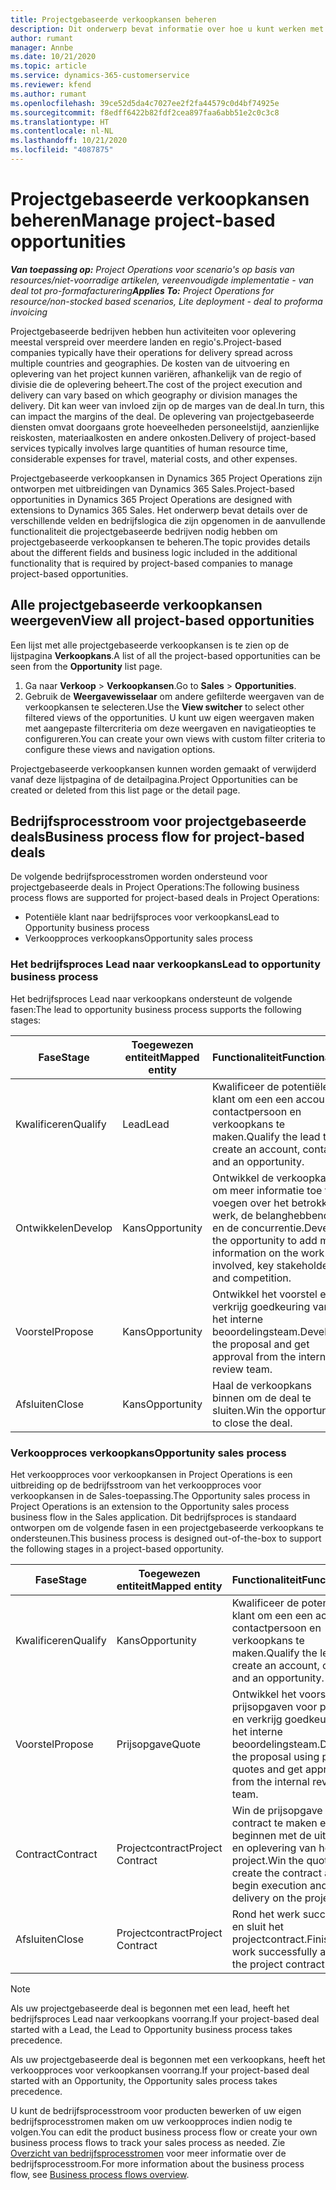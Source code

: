 ```yaml
---
title: Projectgebaseerde verkoopkansen beheren
description: Dit onderwerp bevat informatie over hoe u kunt werken met verkoopkansen die gerelateerd zijn aan projecten.
author: rumant
manager: Annbe
ms.date: 10/21/2020
ms.topic: article
ms.service: dynamics-365-customerservice
ms.reviewer: kfend
ms.author: rumant
ms.openlocfilehash: 39ce52d5da4c7027ee2f2fa44579c0d4bf74925e
ms.sourcegitcommit: f8edff6422b82fdf2cea897faa6abb51e2c0c3c8
ms.translationtype: HT
ms.contentlocale: nl-NL
ms.lasthandoff: 10/21/2020
ms.locfileid: "4087875"
---
```

# <a name="manage-project-based-opportunities"></a><span data-ttu-id="e9e4c-103">Projectgebaseerde verkoopkansen beheren</span><span class="sxs-lookup"><span data-stu-id="e9e4c-103">Manage project-based opportunities</span></span>

<span data-ttu-id="e9e4c-104">_**Van toepassing op:** Project Operations voor scenario's op basis van resources/niet-voorradige artikelen, vereenvoudigde implementatie - van deal tot pro-formafacturering_</span><span class="sxs-lookup"><span data-stu-id="e9e4c-104">_**Applies To:** Project Operations for resource/non-stocked based scenarios, Lite deployment - deal to proforma invoicing_</span></span>

<span data-ttu-id="e9e4c-105">Projectgebaseerde bedrijven hebben hun activiteiten voor oplevering meestal verspreid over meerdere landen en regio's.</span><span class="sxs-lookup"><span data-stu-id="e9e4c-105">Project-based companies typically have their operations for delivery spread across multiple countries and geographies.</span></span> <span data-ttu-id="e9e4c-106">De kosten van de uitvoering en oplevering van het project kunnen variëren, afhankelijk van de regio of divisie die de oplevering beheert.</span><span class="sxs-lookup"><span data-stu-id="e9e4c-106">The cost of the project execution and delivery can vary  based on which geography or division manages the delivery.</span></span> <span data-ttu-id="e9e4c-107">Dit kan weer van invloed zijn op de marges van de deal.</span><span class="sxs-lookup"><span data-stu-id="e9e4c-107">In turn, this can impact the margins of the deal.</span></span> <span data-ttu-id="e9e4c-108">De oplevering van projectgebaseerde diensten omvat doorgaans grote hoeveelheden personeelstijd, aanzienlijke reiskosten, materiaalkosten en andere onkosten.</span><span class="sxs-lookup"><span data-stu-id="e9e4c-108">Delivery of project-based services typically involves large quantities of human resource time, considerable expenses for travel, material costs, and other expenses.</span></span>

<span data-ttu-id="e9e4c-109">Projectgebaseerde verkoopkansen in Dynamics 365 Project Operations zijn ontworpen met uitbreidingen van Dynamics 365 Sales.</span><span class="sxs-lookup"><span data-stu-id="e9e4c-109">Project-based opportunities in Dynamics 365 Project Operations are designed with extensions to Dynamics 365 Sales.</span></span> <span data-ttu-id="e9e4c-110">Het onderwerp bevat details over de verschillende velden en bedrijfslogica die zijn opgenomen in de aanvullende functionaliteit die projectgebaseerde bedrijven nodig hebben om projectgebaseerde verkoopkansen te beheren.</span><span class="sxs-lookup"><span data-stu-id="e9e4c-110">The topic provides details about the different fields and business logic included in the additional functionality that is required by project-based companies to manage project-based opportunities.</span></span>

## <a name="view-all-project-based-opportunities"></a><span data-ttu-id="e9e4c-111">Alle projectgebaseerde verkoopkansen weergeven</span><span class="sxs-lookup"><span data-stu-id="e9e4c-111">View all project-based opportunities</span></span>

<span data-ttu-id="e9e4c-112">Een lijst met alle projectgebaseerde verkoopkansen is te zien op de lijstpagina **Verkoopkans**.</span><span class="sxs-lookup"><span data-stu-id="e9e4c-112">A list of all the project-based opportunities can be seen from the **Opportunity** list page.</span></span> 

1. <span data-ttu-id="e9e4c-113">Ga naar **Verkoop** > **Verkoopkansen**.</span><span class="sxs-lookup"><span data-stu-id="e9e4c-113">Go to **Sales** > **Opportunities**.</span></span>
2. <span data-ttu-id="e9e4c-114">Gebruik de **Weergavewisselaar** om andere gefilterde weergaven van de verkoopkansen te selecteren.</span><span class="sxs-lookup"><span data-stu-id="e9e4c-114">Use the **View switcher** to select other filtered views of the opportunities.</span></span> <span data-ttu-id="e9e4c-115">U kunt uw eigen weergaven maken met aangepaste filtercriteria om deze weergaven en navigatieopties te configureren.</span><span class="sxs-lookup"><span data-stu-id="e9e4c-115">You can create your own views with custom filter criteria to configure these views and navigation options.</span></span>

<span data-ttu-id="e9e4c-116">Projectgebaseerde verkoopkansen kunnen worden gemaakt of verwijderd vanaf deze lijstpagina of de detailpagina.</span><span class="sxs-lookup"><span data-stu-id="e9e4c-116">Project Opportunities can be created or deleted from this list page or the detail page.</span></span>

## <a name="business-process-flow-for-project-based-deals"></a><span data-ttu-id="e9e4c-117">Bedrijfsprocesstroom voor projectgebaseerde deals</span><span class="sxs-lookup"><span data-stu-id="e9e4c-117">Business process flow for project-based deals</span></span>

<span data-ttu-id="e9e4c-118">De volgende bedrijfsprocesstromen worden ondersteund voor projectgebaseerde deals in Project Operations:</span><span class="sxs-lookup"><span data-stu-id="e9e4c-118">The following business process flows are supported for project-based deals in Project Operations:</span></span>

- <span data-ttu-id="e9e4c-119">Potentiële klant naar bedrijfsproces voor verkoopkans</span><span class="sxs-lookup"><span data-stu-id="e9e4c-119">Lead to Opportunity business process</span></span>
- <span data-ttu-id="e9e4c-120">Verkoopproces verkoopkans</span><span class="sxs-lookup"><span data-stu-id="e9e4c-120">Opportunity sales process</span></span>

### <a name="lead-to-opportunity-business-process"></a><span data-ttu-id="e9e4c-121">Het bedrijfsproces Lead naar verkoopkans</span><span class="sxs-lookup"><span data-stu-id="e9e4c-121">Lead to opportunity business process</span></span> 
<span data-ttu-id="e9e4c-122">Het bedrijfsproces Lead naar verkoopkans ondersteunt de volgende fasen:</span><span class="sxs-lookup"><span data-stu-id="e9e4c-122">The lead to opportunity business process supports the following stages:</span></span>

| <span data-ttu-id="e9e4c-123">Fase</span><span class="sxs-lookup"><span data-stu-id="e9e4c-123">Stage</span></span> | <span data-ttu-id="e9e4c-124">Toegewezen entiteit</span><span class="sxs-lookup"><span data-stu-id="e9e4c-124">Mapped entity</span></span> | <span data-ttu-id="e9e4c-125">Functionaliteit</span><span class="sxs-lookup"><span data-stu-id="e9e4c-125">Functionality</span></span> |
| --- | --- | --- |
| <span data-ttu-id="e9e4c-126">Kwalificeren</span><span class="sxs-lookup"><span data-stu-id="e9e4c-126">Qualify</span></span> | <span data-ttu-id="e9e4c-127">Lead</span><span class="sxs-lookup"><span data-stu-id="e9e4c-127">Lead</span></span> | <span data-ttu-id="e9e4c-128">Kwalificeer de potentiële klant om een een account, contactpersoon en verkoopkans te maken.</span><span class="sxs-lookup"><span data-stu-id="e9e4c-128">Qualify the lead to create an account, contact, and an opportunity.</span></span> |
| <span data-ttu-id="e9e4c-129">Ontwikkelen</span><span class="sxs-lookup"><span data-stu-id="e9e4c-129">Develop</span></span> | <span data-ttu-id="e9e4c-130">Kans</span><span class="sxs-lookup"><span data-stu-id="e9e4c-130">Opportunity</span></span> | <span data-ttu-id="e9e4c-131">Ontwikkel de verkoopkans om meer informatie toe te voegen over het betrokken werk, de belanghebbenden en de concurrentie.</span><span class="sxs-lookup"><span data-stu-id="e9e4c-131">Develop the opportunity to add more information on the work involved, key stakeholders, and competition.</span></span> |
| <span data-ttu-id="e9e4c-132">Voorstel</span><span class="sxs-lookup"><span data-stu-id="e9e4c-132">Propose</span></span> | <span data-ttu-id="e9e4c-133">Kans</span><span class="sxs-lookup"><span data-stu-id="e9e4c-133">Opportunity</span></span> | <span data-ttu-id="e9e4c-134">Ontwikkel het voorstel en verkrijg goedkeuring van het interne beoordelingsteam.</span><span class="sxs-lookup"><span data-stu-id="e9e4c-134">Develop the proposal and get approval from the internal review team.</span></span> |
| <span data-ttu-id="e9e4c-135">Afsluiten</span><span class="sxs-lookup"><span data-stu-id="e9e4c-135">Close</span></span> | <span data-ttu-id="e9e4c-136">Kans</span><span class="sxs-lookup"><span data-stu-id="e9e4c-136">Opportunity</span></span> | <span data-ttu-id="e9e4c-137">Haal de verkoopkans binnen om de deal te sluiten.</span><span class="sxs-lookup"><span data-stu-id="e9e4c-137">Win the opportunity to close the deal.</span></span> |

### <a name="opportunity-sales-process"></a><span data-ttu-id="e9e4c-138">Verkoopproces verkoopkans</span><span class="sxs-lookup"><span data-stu-id="e9e4c-138">Opportunity sales process</span></span>
<span data-ttu-id="e9e4c-139">Het verkoopproces voor verkoopkansen in Project Operations is een uitbreiding op de bedrijfsstroom van het verkoopproces voor verkoopkansen in de Sales-toepassing.</span><span class="sxs-lookup"><span data-stu-id="e9e4c-139">The Opportunity sales process in Project Operations is an extension to the Opportunity sales process business flow in the Sales application.</span></span> <span data-ttu-id="e9e4c-140">Dit bedrijfsproces is standaard ontworpen om de volgende fasen in een projectgebaseerde verkoopkans te ondersteunen.</span><span class="sxs-lookup"><span data-stu-id="e9e4c-140">This business process is designed out-of-the-box to support the following stages in a project-based opportunity.</span></span>

| <span data-ttu-id="e9e4c-141">Fase</span><span class="sxs-lookup"><span data-stu-id="e9e4c-141">Stage</span></span> | <span data-ttu-id="e9e4c-142">Toegewezen entiteit</span><span class="sxs-lookup"><span data-stu-id="e9e4c-142">Mapped entity</span></span> | <span data-ttu-id="e9e4c-143">Functionaliteit</span><span class="sxs-lookup"><span data-stu-id="e9e4c-143">Functionality</span></span> |
| --- | --- | --- |
| <span data-ttu-id="e9e4c-144">Kwalificeren</span><span class="sxs-lookup"><span data-stu-id="e9e4c-144">Qualify</span></span> | <span data-ttu-id="e9e4c-145">Kans</span><span class="sxs-lookup"><span data-stu-id="e9e4c-145">Opportunity</span></span> | <span data-ttu-id="e9e4c-146">Kwalificeer de potentiële klant om een een account, contactpersoon en verkoopkans te maken.</span><span class="sxs-lookup"><span data-stu-id="e9e4c-146">Qualify the lead to create an account, contact, and an opportunity.</span></span> |
| <span data-ttu-id="e9e4c-147">Voorstel</span><span class="sxs-lookup"><span data-stu-id="e9e4c-147">Propose</span></span> | <span data-ttu-id="e9e4c-148">Prijsopgave</span><span class="sxs-lookup"><span data-stu-id="e9e4c-148">Quote</span></span> | <span data-ttu-id="e9e4c-149">Ontwikkel het voorstel met prijsopgaven voor projecten en verkrijg goedkeuring van het interne beoordelingsteam.</span><span class="sxs-lookup"><span data-stu-id="e9e4c-149">Develop the proposal using project quotes and get approval from the internal review team.</span></span> |
| <span data-ttu-id="e9e4c-150">Contract</span><span class="sxs-lookup"><span data-stu-id="e9e4c-150">Contract</span></span> | <span data-ttu-id="e9e4c-151">Projectcontract</span><span class="sxs-lookup"><span data-stu-id="e9e4c-151">Project Contract</span></span> | <span data-ttu-id="e9e4c-152">Win de prijsopgave om het contract te maken en te beginnen met de uitvoering en oplevering van het project.</span><span class="sxs-lookup"><span data-stu-id="e9e4c-152">Win the quote to create the contract and begin execution and delivery on the project.</span></span> |
| <span data-ttu-id="e9e4c-153">Afsluiten</span><span class="sxs-lookup"><span data-stu-id="e9e4c-153">Close</span></span> | <span data-ttu-id="e9e4c-154">Projectcontract</span><span class="sxs-lookup"><span data-stu-id="e9e4c-154">Project Contract</span></span> | <span data-ttu-id="e9e4c-155">Rond het werk succesvol af en sluit het projectcontract.</span><span class="sxs-lookup"><span data-stu-id="e9e4c-155">Finish the work successfully and close the project contract.</span></span> |

> [!NOTE]
> <span data-ttu-id="e9e4c-156">Als uw projectgebaseerde deal is begonnen met een lead, heeft het bedrijfsproces Lead naar verkoopkans voorrang.</span><span class="sxs-lookup"><span data-stu-id="e9e4c-156">If your project-based deal started with a Lead, the Lead to Opportunity business process takes precedence.</span></span>
>
> <span data-ttu-id="e9e4c-157">Als uw projectgebaseerde deal is begonnen met een verkoopkans, heeft het verkoopproces voor verkoopkansen voorrang.</span><span class="sxs-lookup"><span data-stu-id="e9e4c-157">If your project-based deal started with an Opportunity, the Opportunity sales process takes precedence.</span></span>

<span data-ttu-id="e9e4c-158">U kunt de bedrijfsprocesstroom voor producten bewerken of uw eigen bedrijfsprocesstromen maken om uw verkoopproces indien nodig te volgen.</span><span class="sxs-lookup"><span data-stu-id="e9e4c-158">You can edit the product business process flow or create your own business process flows to track your sales process as needed.</span></span> <span data-ttu-id="e9e4c-159">Zie [Overzicht van bedrijfsprocesstromen](https://docs.microsoft.com/dynamics365/customerengagement/on-premises/customize/business-process-flows-overview) voor meer informatie over de bedrijfsprocesstroom.</span><span class="sxs-lookup"><span data-stu-id="e9e4c-159">For more information about the business process flow, see [Business process flows overview](https://docs.microsoft.com/dynamics365/customerengagement/on-premises/customize/business-process-flows-overview).</span></span>
